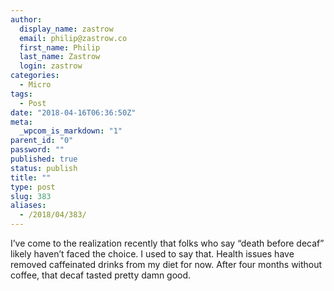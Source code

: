 ```yaml
---
author:
  display_name: zastrow
  email: philip@zastrow.co
  first_name: Philip
  last_name: Zastrow
  login: zastrow
categories:
  - Micro
tags:
  - Post
date: "2018-04-16T06:36:50Z"
meta:
  _wpcom_is_markdown: "1"
parent_id: "0"
password: ""
published: true
status: publish
title: ""
type: post
slug: 383
aliases:
  - /2018/04/383/
---
```

<p>I’ve come to the realization recently that folks who say “death before decaf” likely haven’t faced the choice. I used to say that. Health issues have removed caffeinated drinks from my diet for now. After four months without coffee, that decaf tasted pretty damn good.</p>
